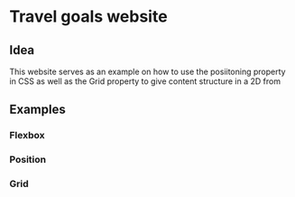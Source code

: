 # Travel goals website

## Idea

This website serves as an example on how to use the posiitoning property in CSS as well as the Grid property to give content structure in a 2D from

## Examples

### Flexbox

### Position

### Grid
